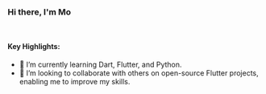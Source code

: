 ### Hi there, I'm Mo
<img src="https://media.giphy.com/media/hvRJCLFzcasrR4ia7z/giphy.gif" width="16px" height="14.5px"/>


#### Key Highlights:
- 🌱 I’m currently learning Dart, Flutter, and Python.
- 👯 I’m looking to collaborate with others on open-source Flutter projects, enabling me to improve my skills.
<!-- - ⚡ Fun fact: I love listening to music -->



<!--
**MoyinShabi/MoyinShabi** is a ✨ _special_ ✨ repository because its `README.md` (this file) appears on your GitHub profile.

Here are some ideas to get you started:

- 🔭 I’m currently working on ...
- 🌱 I’m currently learning ...
- 👯 I’m looking to collaborate on ...
- 🤔 I’m looking for help with ...
- 💬 Ask me about ...
- 📫 How to reach me: ...
- 😄 Pronouns: ...
- ⚡ Fun fact: ...
-->
